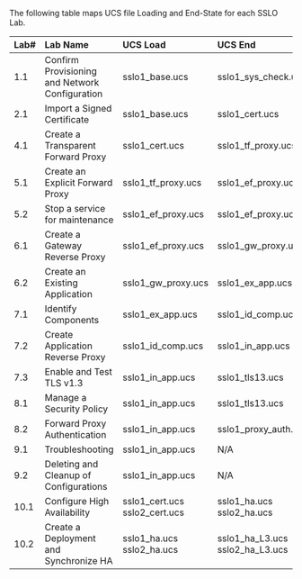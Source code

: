 The following table maps UCS file Loading and End-State for each SSLO Lab.

|Lab#|Lab Name|UCS Load|UCS End|
|:-----|:-----|:-----|:----|
|1.1|Confirm Provisioning and Network Configuration|sslo1_base.ucs|sslo1_sys_check.ucs|
|2.1|Import a Signed Certificate|sslo1_base.ucs|sslo1_cert.ucs|
|4.1|Create a Transparent Forward Proxy|sslo1_cert.ucs|sslo1_tf_proxy.ucs|
|5.1|Create an Explicit Forward Proxy|sslo1_tf_proxy.ucs|sslo1_ef_proxy.ucs|
|5.2|Stop a service for maintenance|sslo1_ef_proxy.ucs|sslo1_ef_proxy.ucs|
|6.1|Create a Gateway Reverse Proxy|sslo1_ef_proxy.ucs|sslo1_gw_proxy.ucs|
|6.2|Create an Existing Application|sslo1_gw_proxy.ucs|sslo1_ex_app.ucs|
|7.1|Identify Components|sslo1_ex_app.ucs|sslo1_id_comp.ucs|
|7.2|Create Application Reverse Proxy|sslo1_id_comp.ucs|sslo1_in_app.ucs|
|7.3|Enable and Test TLS v1.3|sslo1_in_app.ucs|sslo1_tls13.ucs|
|8.1|Manage a Security Policy|sslo1_in_app.ucs|sslo1_tls13.ucs|
|8.2|Forward Proxy Authentication|sslo1_in_app.ucs|sslo1_proxy_auth.ucs|
|9.1|Troubleshooting|sslo1_in_app.ucs|N/A|
|9.2|Deleting and Cleanup of Configurations|sslo1_in_app.ucs|N/A|
|10.1|Configure High Availability|sslo1_cert.ucs<br/>sslo2_cert.ucs|sslo1_ha.ucs<br/>sslo2_ha.ucs|
|10.2|Create a Deployment and Synchronize HA|sslo1_ha.ucs<br/>sslo2_ha.ucs|sslo1_ha_L3.ucs<br/>sslo2_ha_L3.ucs|
